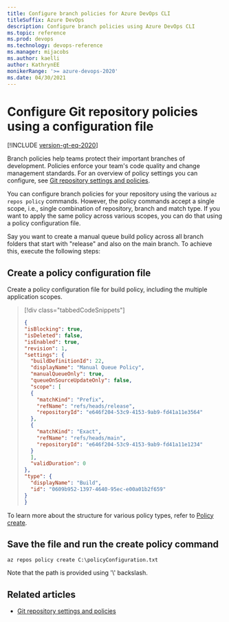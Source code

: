 ```yaml
---
title: Configure branch policies for Azure DevOps CLI 
titleSuffix: Azure DevOps 
description: Configure branch policies using Azure DevOps CLI  
ms.topic: reference 
ms.prod: devops 
ms.technology: devops-reference
ms.manager: mijacobs 
ms.author: kaelli  
author: KathrynEE
monikerRange: '>= azure-devops-2020'
ms.date: 04/30/2021
---
```


# Configure Git repository policies using a configuration file

[!INCLUDE [version-gt-eq-2020](../includes/version-gt-eq-2020.md)] 

Branch policies help teams protect their important branches of development. Policies enforce your team's code quality and change management standards. For an overview of policy settings you can configure, see [Git repository settings and policies](../repos/git/repository-settings.md).

You can configure branch policies for your repository using the various `az repos policy` commands. However, the policy commands accept a single scope, i.e., single combination of repository, branch and match type. If you want to apply the same policy across various scopes, you can do that using a policy configuration file.

Say you want to create a manual queue build policy across all branch folders that start with "release" and also on the main branch. To achieve this, execute the following steps:

## Create a policy configuration file 

Create a policy configuration file for build policy, including the multiple application scopes.

> [!div class="tabbedCodeSnippets"]
> ```json
> {
> "isBlocking": true,
> "isDeleted": false,
> "isEnabled": true,
> "revision": 1,
> "settings": {
>   "buildDefinitionId": 22,
>   "displayName": "Manual Queue Policy",
>   "manualQueueOnly": true,
>   "queueOnSourceUpdateOnly": false,
>   "scope": [
>   {
>     "matchKind": "Prefix",
>     "refName": "refs/heads/release",
>     "repositoryId": "e646f204-53c9-4153-9ab9-fd41a11e3564"
>   },
>   {
>     "matchKind": "Exact",
>     "refName": "refs/heads/main",
>     "repositoryId": "e646f204-53c9-4153-9ab9-fd41a11e1234"
>   }
>   ],
>   "validDuration": 0
> },
> "type": {
>   "displayName": "Build",
>   "id": "0609b952-1397-4640-95ec-e00a01b2f659"
> }
> }
> ```

To learn more about the structure for various policy types, refer to [Policy create](/rest/api/azure/devops/policy/configurations/create#examples).

## Save the file and run the create policy command

`az repos policy create C:\policyConfiguration.txt`

Note that the path is provided using '\\' backslash.

## Related articles 

- [Git repository settings and policies](../repos/git/repository-settings.md)

